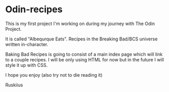 # Odin-recipes
This is my first project I'm working on during my journey with The Odin Project. 

It is called "Albequrque Eats". Recipes in the Breaking Bad/BCS universe written in-character.


Baking Bad Recipes is going to consist of a main index page which will link to a couple recipes.
I will be only using HTML for now but in the future I will style it up with CSS.


I hope you enjoy (also try not to die reading it)

Ruskiius
